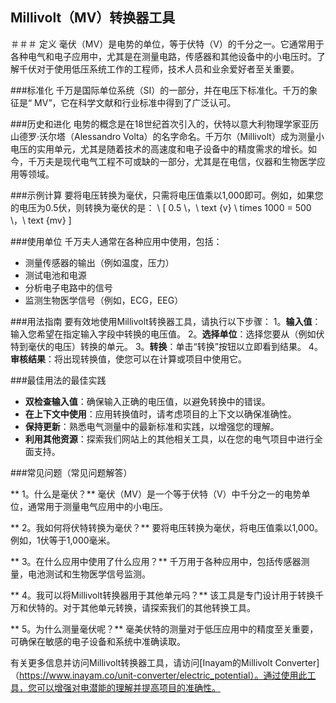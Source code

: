 ## Millivolt（MV）转换器工具

＃＃＃ 定义
毫伏（MV）是电势的单位，等于伏特（V）的千分之一。它通常用于各种电气和电子应用中，尤其是在测量电路，传感器和其他设备中的小电压时。了解千伏对于使用低压系统工作的工程师，技术人员和业余爱好者至关重要。

###标准化
千万是国际单位系统（SI）的一部分，并在电压下标准化。千万的象征是“ MV”，它在科学文献和行业标准中得到了广泛认可。

###历史和进化
电势的概念是在18世纪首次引入的，伏特以意大利物理学家亚历山德罗·沃尔塔（Alessandro Volta）的名字命名。千万尔（Millivolt）成为测量小电压的实用单元，尤其是随着技术的高速度和电子设备中的精度需求的增长。如今，千万夫是现代电气工程不可或缺的一部分，尤其是在电信，仪器和生物医学应用等领域。

###示例计算
要将电压转换为毫伏，只需将电压值乘以1,000即可。例如，如果您的电压为0.5伏，则转换为毫伏的是：
\ [
0.5 \，\ text {v} \ times 1000 = 500 \，\ text {mv}
\]

###使用单位
千万夫人通常在各种应用中使用，包括：
- 测量传感器的输出（例如温度，压力）
- 测试电池和电源
- 分析电子电路中的信号
- 监测生物医学信号（例如，ECG，EEG）

###用法指南
要有效地使用Millivolt转换器工具，请执行以下步骤：
1。**输入值**：输入您希望在指定输入字段中转换的电压值。
2。**选择单位**：选择您要从（例如伏特到毫伏的电压）转换的单元。
3。**转换**：单击“转换”按钮以立即看到结果。
4。**审核结果**：将出现转换值，使您可以在计算或项目中使用它。

###最佳用法的最佳实践
-  **双检查输入值**：确保输入正确的电压值，以避免转换中的错误。
-  **在上下文中使用**：应用转换值时，请考虑项目的上下文以确保准确性。
-  **保持更新**：熟悉电气测量中的最新标准和实践，以增强您的理解。
-  **利用其他资源**：探索我们网站上的其他相关工具，以在您的电气项目中进行全面支持。

###常见问题（常见问题解答）

** 1。什么是毫伏？**
毫伏（MV）是一个等于伏特（V）中千分之一的电势单位，通常用于测量电气应用中的小电压。

** 2。我如何将伏特转换为毫伏？**
要将电压转换为毫伏，将电压值乘以1,000。例如，1伏等于1,000毫米。

** 3。在什么应用中使用了什么应用？**
千万用于各种应用中，包括传感器测量，电池测试和生物医学信号监测。

** 4。我可以将Millivolt转换器用于其他单元吗？**
该工具是专门设计用于转换千万和伏特的。对于其他单元转换，请探索我们的其他转换工具。

** 5。为什么测量毫伏呢？**
毫美伏特的测量对于低压应用中的精度至关重要，可确保在敏感的电子设备和系统中准确读取。

有关更多信息并访问Millivolt转换器工具，请访问[Inayam的Millivolt Converter]（https://www.inayam.co/unit-converter/electric_potential）。通过使用此工具，您可以增强对电潜能的理解并提高项目的准确性。